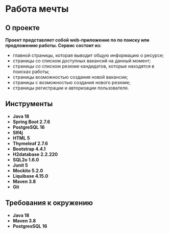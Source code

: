# Работа мечты

## О проекте

**Проект представляет собой web-приложение по по поиску или предложению работы. Сервис состоит из:**

* главной страницы, которая выводит общую информацию о ресурсе;
* страницы со списком доступных вакансий на данный момент;
* страницы со списком резюме кандидатов, которые находятся в поисках работы;
* страницы возможностью создания новой вакансии;
* страницы с возможностью создания нового резюме;
* страницы регистрации и авторизации пользователя.

## Инструменты

- **Java 18**
- **Spring Boot 2.7.6**
- **PostgreSQL 16**
- **Slf4j**
- **HTML 5**
- **Thymeleaf 2.7.6**
- **Bootstrap 4.4.1**
- **H2database 2.2.220**
- **SQL2o 1.6.0**
- **Junit 5**
- **Mockito 5.2.0**
- **Liquibase 4.15.0**
- **Maven 3.8**
- **Git**

## Требования к окружению

- **Java 18**
- **Maven 3.8**
- **PostgresSQL 16**